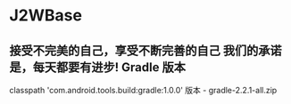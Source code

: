 # J2WBase
接受不完美的自己，享受不断完善的自己 我们的承诺是，每天都要有进步!
Gradle 版本
----------
classpath 'com.android.tools.build:gradle:1.0.0'
版本 - gradle-2.2.1-all.zip



